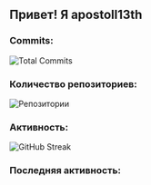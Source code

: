 ## Привет! Я apostoll13th

### Commits:
![Total Commits](https://github-readme-stats.vercel.app/api?username=apostoll13th&show_icons=true&count_private=true&include_all_commits=true&since=2012&theme=tokyonight)

### Количество репозиториев:
![Репозитории](https://img.shields.io/github/repo-count/apostoll13th?style=for-the-badge&logo=github)

### Активность:
![GitHub Streak](https://github-readme-streak-stats.herokuapp.com/?user=apostoll13th&theme=radical&hide_border=true)

### Последняя активность:
<!--START_SECTION:activity-->
<!--END_SECTION:activity-->
